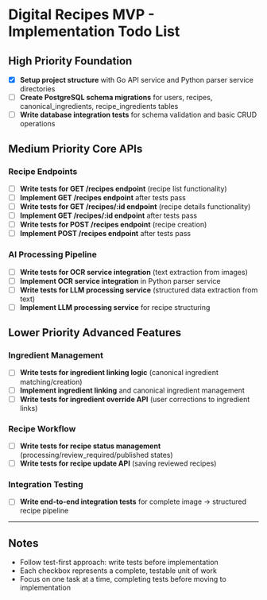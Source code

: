 # Digital Recipes MVP - Implementation Todo List

## High Priority Foundation

- [x] **Setup project structure** with Go API service and Python parser service directories
- [ ] **Create PostgreSQL schema migrations** for users, recipes, canonical_ingredients, recipe_ingredients tables
- [ ] **Write database integration tests** for schema validation and basic CRUD operations

## Medium Priority Core APIs

### Recipe Endpoints
- [ ] **Write tests for GET /recipes endpoint** (recipe list functionality)
- [ ] **Implement GET /recipes endpoint** after tests pass
- [ ] **Write tests for GET /recipes/:id endpoint** (recipe details functionality)
- [ ] **Implement GET /recipes/:id endpoint** after tests pass
- [ ] **Write tests for POST /recipes endpoint** (recipe creation)
- [ ] **Implement POST /recipes endpoint** after tests pass

### AI Processing Pipeline
- [ ] **Write tests for OCR service integration** (text extraction from images)
- [ ] **Implement OCR service integration** in Python parser service
- [ ] **Write tests for LLM processing service** (structured data extraction from text)
- [ ] **Implement LLM processing service** for recipe structuring

## Lower Priority Advanced Features

### Ingredient Management
- [ ] **Write tests for ingredient linking logic** (canonical ingredient matching/creation)
- [ ] **Implement ingredient linking** and canonical ingredient management
- [ ] **Write tests for ingredient override API** (user corrections to ingredient links)

### Recipe Workflow
- [ ] **Write tests for recipe status management** (processing/review_required/published states)
- [ ] **Write tests for recipe update API** (saving reviewed recipes)

### Integration Testing
- [ ] **Write end-to-end integration tests** for complete image → structured recipe pipeline

---

## Notes
- Follow test-first approach: write tests before implementation
- Each checkbox represents a complete, testable unit of work
- Focus on one task at a time, completing tests before moving to implementation